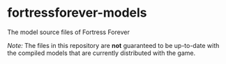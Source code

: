 # fortressforever-models
The model source files of Fortress Forever

*Note:* The files in this repository are **not** guaranteed to be up-to-date with the compiled models that are currently distributed with the game.